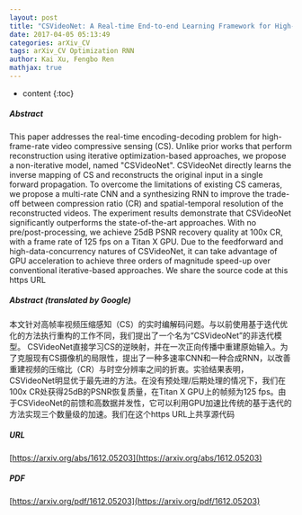 ```yaml
---
layout: post
title: "CSVideoNet: A Real-time End-to-end Learning Framework for High-frame-rate Video Compressive Sensing"
date: 2017-04-05 05:13:49
categories: arXiv_CV
tags: arXiv_CV Optimization RNN
author: Kai Xu, Fengbo Ren
mathjax: true
---
```


* content
{:toc}

##### Abstract
This paper addresses the real-time encoding-decoding problem for high-frame-rate video compressive sensing (CS). Unlike prior works that perform reconstruction using iterative optimization-based approaches, we propose a non-iterative model, named "CSVideoNet". CSVideoNet directly learns the inverse mapping of CS and reconstructs the original input in a single forward propagation. To overcome the limitations of existing CS cameras, we propose a multi-rate CNN and a synthesizing RNN to improve the trade-off between compression ratio (CR) and spatial-temporal resolution of the reconstructed videos. The experiment results demonstrate that CSVideoNet significantly outperforms the state-of-the-art approaches. With no pre/post-processing, we achieve 25dB PSNR recovery quality at 100x CR, with a frame rate of 125 fps on a Titan X GPU. Due to the feedforward and high-data-concurrency natures of CSVideoNet, it can take advantage of GPU acceleration to achieve three orders of magnitude speed-up over conventional iterative-based approaches. We share the source code at this https URL

##### Abstract (translated by Google)
本文针对高帧率视频压缩感知（CS）的实时编解码问题。与以前使用基于迭代优化的方法执行重构的工作不同，我们提出了一个名为“CSVideoNet”的非迭代模型。 CSVideoNet直接学习CS的逆映射，并在一次正向传播中重建原始输入。为了克服现有CS摄像机的局限性，提出了一种多速率CNN和一种合成RNN，以改善重建视频的压缩比（CR）与时空分辨率之间的折衷。实验结果表明，CSVideoNet明显优于最先进的方法。在没有预处理/后期处理的情况下，我们在100x CR处获得25dB的PSNR恢复质量，在Titan X GPU上的帧频为125 fps。由于CSVideoNet的前馈和高数据并发性，它可以利用GPU加速比传统的基于迭代的方法实现三个数量级的加速。我们在这个https URL上共享源代码

##### URL
[https://arxiv.org/abs/1612.05203](https://arxiv.org/abs/1612.05203)

##### PDF
[https://arxiv.org/pdf/1612.05203](https://arxiv.org/pdf/1612.05203)

